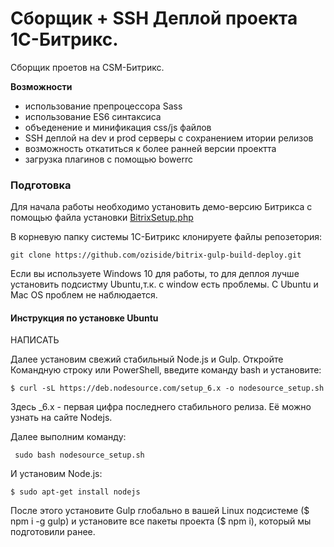 # Сборщик + SSH Деплой проекта 1C-Битрикс. 

Сборщик проетов на CSM-Битрикс.

**Возможности**

- использование препроцессора Sass
- использование ES6 синтаксиса
- объеденение и минификация css/js файлов
- SSH деплой на dev и prod серверы с сохранением итории релизов
- возможность откатиться к более ранней версии проектта
- загрузка плагинов с помощью bowerrc


### Подготовка

Для начала работы необходимо установить демо-версию Битрикса с помощью файла установки <a href="http://www.1c-bitrix.ru/download/scripts/bitrixsetup.php">BitrixSetup.php</a>

В корневую папку системы 1С-Битрикс клонируете файлы репозетория:
```
git clone https://github.com/oziside/bitrix-gulp-build-deploy.git
```
Если вы используете Windows 10 для работы, то для деплоя лучше установить подсистму Ubuntu,т.к. с window есть проблемы. C Ubuntu и Mac OS проблем не наблюдается.

#### Инструкция по установке Ubuntu

НАПИСАТЬ

Далее установим свежий стабильный Node.js и Gulp. Откройте Командную строку или PowerShell, введите команду bash и установите:

```
$ curl -sL https://deb.nodesource.com/setup_6.x -o nodesource_setup.sh
```
Здесь _6.x - первая цифра последнего стабильного релиза. Её можно узнать на сайте Nodejs.

Далее выполним команду:

```
 sudo bash nodesource_setup.sh
```
И установим Node.js:

```
$ sudo apt-get install nodejs
```
После этого установите Gulp глобально в вашей Linux подсистеме ($ npm i -g gulp) и установите все пакеты проекта ($ npm i), который мы подготовили ранее.
